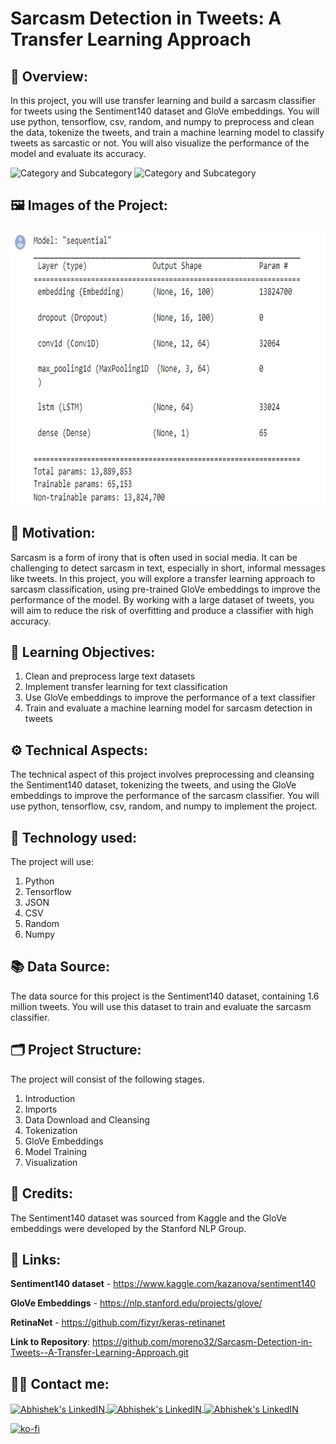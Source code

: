 # Sarcasm Detection in Tweets: A Transfer Learning Approach

## 🔄 Overview:
In this project, you will use transfer learning and build a sarcasm classifier for tweets using the Sentiment140 dataset and GloVe embeddings. You will use python, tensorflow, csv, random, and numpy to preprocess and clean the data, tokenize the tweets, and train a machine learning model to classify tweets as sarcastic or not. You will also visualize the performance of the model and evaluate its accuracy.

![Category and Subcategory](https://img.shields.io/badge/NLP%20Natural%20Language%20Prosecing-Sentiment%20Analysis-blue)
![Category and Subcategory](https://img.shields.io/badge/Clasification-DCN%20Deep%20Convulutional%20Network-yellow)

## 🖼️ Images of the Project:
<img align="center" alt="jpg" src="https://raw.githubusercontent.com/moreno32/Sarcasm-Detection-in-Tweets--A-Transfer-Learning-Approach/master/reports/figures/Sarcasm-Detection-in-Tweets--A-Transfer-Learning-Approach.png" width="700" height="444" /><br>

## 🎊 Motivation:
Sarcasm is a form of irony that is often used in social media. It can be challenging to detect sarcasm in text, especially in short, informal messages like tweets. In this project, you will explore a transfer learning approach to sarcasm classification, using pre-trained GloVe embeddings to improve the performance of the model. By working with a large dataset of tweets, you will aim to reduce the risk of overfitting and produce a classifier with high accuracy.

## 🏁 Learning Objectives:
1)	Clean and preprocess large text datasets
2)	Implement transfer learning for text classification
3)	Use GloVe embeddings to improve the performance of a text classifier
4)	Train and evaluate a machine learning model for sarcasm detection in tweets

## ⚙️ Technical Aspects:
The technical aspect of this project involves preprocessing and cleansing the Sentiment140 dataset, tokenizing the tweets, and using the GloVe embeddings to improve the performance of the sarcasm classifier. You will use python, tensorflow, csv, random, and numpy to implement the project.

## 🧰 Technology used:
The project will use:
1)	Python
2)	Tensorflow
3)	JSON
4)	CSV
5)	Random
6)	Numpy

## 📚 Data Source:
The data source for this project is the Sentiment140 dataset, containing 1.6 million tweets. You will use this dataset to train and evaluate the sarcasm classifier.

## 🗂️ Project Structure:
The project will consist of the following stages.
1)	Introduction
2)	Imports
3)	Data Download and Cleansing
4)	Tokenization
5)	GloVe Embeddings
6)	Model Training
7)	Visualization

## 👥 Credits:
The Sentiment140 dataset was sourced from Kaggle and the GloVe embeddings were developed by the Stanford NLP Group.

## 🔗 Links:
**Sentiment140 dataset** - https://www.kaggle.com/kazanova/sentiment140

**GloVe Embeddings** - https://nlp.stanford.edu/projects/glove/

**RetinaNet** - https://github.com/fizyr/keras-retinanet

**Link to Repository**: https://github.com/moreno32/Sarcasm-Detection-in-Tweets--A-Transfer-Learning-Approach.git

## 🙋‍♂️ Contact me:
<a href= mailto:danielmoreno3291@gmail.com> <img align="center" alt="Abhishek's LinkedIN" width="32px" src="https://cdn4.iconfinder.com/data/icons/social-media-logos-6/512/112-gmail_email_mail-512.png" >
<a href="https://www.linkedin.com/in/dmoreno-ai/"> <img align="center" alt="Abhishek's LinkedIN" width="32px" src="https://cdn-icons-png.flaticon.com/512/174/174857.png">
<a href="https://www.youtube.com/@dmoreno-ai"> <img align="center" alt="Abhishek's LinkedIN" width="32px" src="https://upload.wikimedia.org/wikipedia/commons/thumb/4/4f/YouTube_social_white_squircle.svg/2048px-YouTube_social_white_squircle.svg.png" /><br>

[![ko-fi](https://ko-fi.com/img/githubbutton_sm.svg)](https://ko-fi.com/dmoreno_ai)
